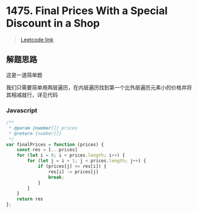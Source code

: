 # 1475. Final Prices With a Special Discount in a Shop

> [Leetcode link](https://leetcode.com/problems/final-prices-with-a-special-discount-in-a-shop/)

## 解题思路

这是一道简单题

我们只需要简单用两层遍历，在内层遍历找到第一个比外层遍历元素小的价格并将其相减就行，详见代码

### Javascript

```js
/**
 * @param {number[]} prices
 * @return {number[]}
 */
var finalPrices = function (prices) {
    const res = [...prices]
    for (let i = 0; i < prices.length; i++) {
        for (let j = i + 1; j < prices.length; j++) {
            if (prices[j] <= res[i]) {
                res[i] -= prices[j]
                break;
            }
        }
    }
    return res
};
```

